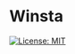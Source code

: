 # Winsta
[![License: MIT](https://img.shields.io/badge/License-MIT-blue.svg)](https://opensource.org/licenses/MIT)

